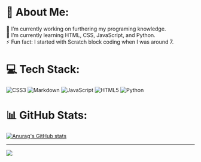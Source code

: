 # 💫 About Me:
🔭 I’m currently working on furthering my programing knowledge. <br>🌱 I’m currently learning HTML, CSS, JavaScript, and Python.<br>⚡ Fun fact: I started with Scratch block coding when I was around 7.


# 💻 Tech Stack:
![CSS3](https://img.shields.io/badge/css3-%231572B6.svg?style=for-the-badge&logo=css3&logoColor=white) ![Markdown](https://img.shields.io/badge/markdown-%23000000.svg?style=for-the-badge&logo=markdown&logoColor=white) ![JavaScript](https://img.shields.io/badge/javascript-%23323330.svg?style=for-the-badge&logo=javascript&logoColor=%23F7DF1E) ![HTML5](https://img.shields.io/badge/html5-%23E34F26.svg?style=for-the-badge&logo=html5&logoColor=white) ![Python](https://img.shields.io/badge/python-3670A0?style=for-the-badge&logo=python&logoColor=ffdd54)
# 📊 GitHub Stats:
[![Anurag's GitHub stats](https://github-readme-stats.vercel.app/api?username=DavidJOsborne)](https://github.com/anuraghazra/github-readme-stats)

---
[![](https://visitcount.itsvg.in/api?id=DavidJOsborne&icon=0&color=0)](https://visitcount.itsvg.in)

<!-- Proudly created with GPRM ( https://gprm.itsvg.in ) -->
